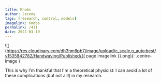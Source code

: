 ```yaml
---
title: Knobs
author: Jeremy
tags: [research, control, models]
imagelink: Knobs
permalink: /411
date: 2021-03-19
---
```


![](https://res.cloudinary.com/dh3hm8pb7/image/upload/c_scale,q_auto:best/v1535842782/Handwaving/Published/{{ page.imagelink }}.png){: .centre-image }

This is why I'm thankful that I'm a theoretical physicist: I can avoid a lot of these complications (but not all!) in my research.
